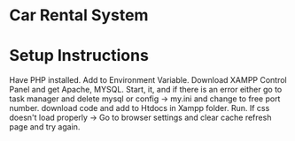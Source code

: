 # Car Rental System

# Setup Instructions
Have PHP installed. Add to Environment Variable.
Download XAMPP Control Panel and get Apache, MYSQL.
Start, it, and if there is an error either go to task manager and delete mysql or config -> my.ini and change to free port number.
download code and add to Htdocs in Xampp folder.
Run. If css doesn't load properly -> Go to browser settings and clear cache refresh page and try again.
